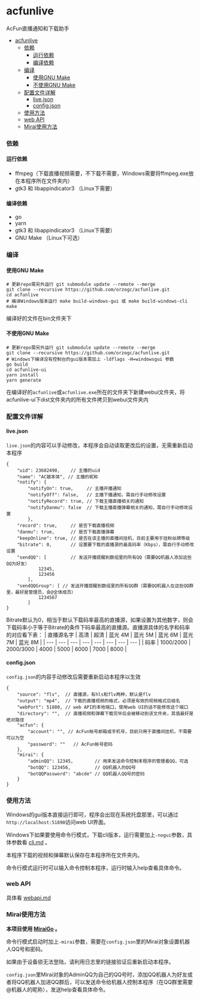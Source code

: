 # acfunlive
AcFun直播通知和下载助手

* [acfunlive](#acfunlive)
    * [依赖](#依赖)
      * [运行依赖](#运行依赖)
      * [编译依赖](#编译依赖)
    * [编译](#编译)
      * [使用GNU Make](#使用gnu-make)
      * [不使用GNU Make](#不使用gnu-make)
    * [配置文件详解](#配置文件详解)
      * [live\.json](#livejson)
      * [config\.json](#configjson)
    * [使用方法](#使用方法)
    * [web API](#web-api)
    * [Mirai使用方法](#mirai使用方法)

### 依赖
#### 运行依赖
* ffmpeg（下载直播视频需要，不下载不需要，Windows需要将ffmpeg.exe放在本程序所在文件夹内）
* gtk3 和 libappindicator3 （Linux下需要）

#### 编译依赖
* go
* yarn
* gtk3 和 libappindicator3 （Linux下需要）
* GNU Make （Linux下可选）

### 编译
#### 使用GNU Make
```
# 更新repo需另外运行 git submodule update --remote --merge
git clone --recursive https://github.com/orzogc/acfunlive.git
cd acfunlive
# 编译Windows版本运行 make build-windows-gui 或 make build-windows-cli
make
```
编译好的文件在bin文件夹下

#### 不使用GNU Make
```
# 更新repo需另外运行 git submodule update --remote --merge
git clone --recursive https://github.com/orzogc/acfunlive.git
# Windows下编译没有控制台的gui版本需加上 -ldflags -H=windowsgui 参数
go build
cd acfunlive-ui
yarn install
yarn generate
```
在编译好的`acfunlive`或`acfunlive.exe`所在的文件夹下新建webui文件夹，将acfunlive-ui下dist文件夹内的所有文件拷贝到webui文件夹内

### 配置文件详解
#### live.json
`live.json`的内容可以手动修改，本程序会自动读取更改后的设置，无需重新启动本程序
```
{
    "uid": 23682490,    // 主播的uid
    "name": "AC娘本体", // 主播的昵称
    "notify": {
        "notifyOn": true,     // 主播开播通知
        "notifyOff": false,   // 主播下播通知，需自行手动修改设置
        "notifyRecord": true, // 下载主播直播相关的通知
        "notifyDanmu": false  // 下载主播直播弹幕相关的通知，需自行手动修改设置
        },
    "record": true,     // 是否下载直播视频
    "danmu": true,      // 是否下载直播弹幕
    "keepOnline": true, // 是否在该主播的直播间挂机，目前主要用于挂粉丝牌等级
    "bitrate": 0,       // 设置要下载的直播源的最高码率（Kbps），需自行手动修改设置
    "sendQQ": [         // 发送开播提醒到数组里的所有QQ（需要QQ机器人添加这些QQ为好友）
            12345,
            123456
        ],
    "sendQQGroup": [ // 发送开播提醒到数组里的所有QQ群（需要QQ机器人在这些QQ群里，最好是管理员，会@全体成员）
            1234567
        ]
}
```
Bitrate默认为0，相当于默认下载码率最高的直播源，如果设置为其他数字，则会下载码率小于等于Bitrate的条件下码率最高的直播源。直播源具体的名字和码率的对应看下表：
| 直播源名字 | 高清 | 超清 | 蓝光 4M | 蓝光 5M | 蓝光 6M | 蓝光 7M | 蓝光 8M |
| --- | --- | --- | --- | --- | --- | --- | --- |
| 码率 | 1000/2000 | 2000/3000 | 4000 | 5000 | 6000 | 7000 | 8000 |

#### config.json
`config.json`的内容手动修改后需要重新启动本程序以生效
```
{
    "source": "flv",  // 直播源，有hls和flv两种，默认是flv
    "output": "mp4",  // 下载的直播视频的格式，必须是有效的视频格式后缀名
    "webPort": 51880, // web API的本地端口，使用web UI的话不能修改这个端口
    "directory": "",  // 直播视频和弹幕下载完毕后会被移动到该文件夹，其值最好是绝对路径
    "acfun": {
        "account": "", // AcFun帐号邮箱或手机号，目前只用于直播间挂机，不需要可以为空
        "password": ""   // AcFun帐号密码
    },
    "mirai": {
        "adminQQ": 12345,        // 用来发送命令控制本程序的管理者QQ，可选
        "botQQ": 123456,         // QQ机器人的QQ号
        "botQQPassword": "abcde" // QQ机器人QQ号的密码
    }
}
```

### 使用方法
Windows的gui版本直接运行即可，程序会出现在系统托盘那里，可以通过`http://localhost:51890`访问web UI界面。

Windows下如果要使用命令行模式，下载cli版本，运行需要加上`-nogui`参数，具体参数看 [cli.md](https://github.com/orzogc/acfunlive/blob/master/doc/cli.md) 。

本程序下载的视频和弹幕默认保存在本程序所在文件夹内。

命令行模式运行时可以输入命令控制本程序，运行时输入help查看具体命令。

### web API
具体看 [webapi.md](https://github.com/orzogc/acfunlive/blob/master/doc/webapi.md)

### Mirai使用方法
**本项目使用 [MiraiGo](https://github.com/Mrs4s/MiraiGo) 。**

命令行模式启动时加上`-mirai`参数，需要在`config.json`里的Mirai对象设置机器人QQ号和密码。

如果由于设备锁无法登陆，请利用日志里的链接验证后重新启动本程序。

`config.json`里Mirai对象的AdminQQ为自己的QQ号时，添加QQ机器人为好友或者将QQ机器人加进QQ群后，可以发送命令给机器人控制本程序（在QQ群里需要@机器人的昵称），发送help查看具体命令。
